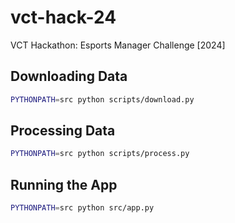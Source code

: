 # vct-hack-24
VCT Hackathon: Esports Manager Challenge [2024]

## Downloading Data

```sh
PYTHONPATH=src python scripts/download.py
```

## Processing Data

```sh
PYTHONPATH=src python scripts/process.py
```

## Running the App

```sh
PYTHONPATH=src python src/app.py
```
